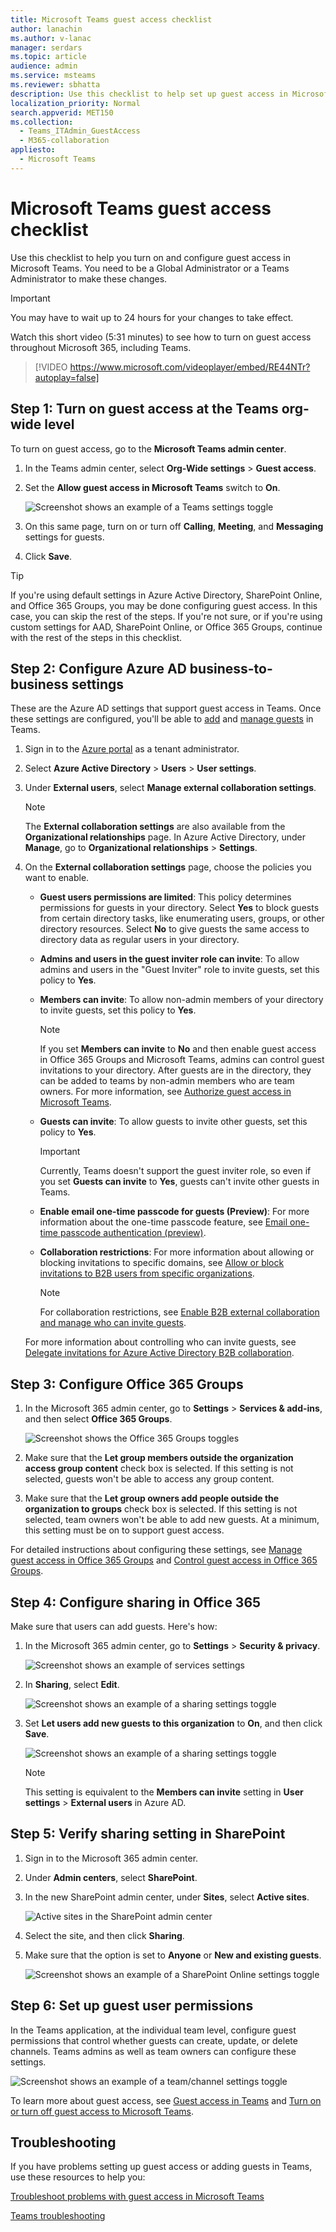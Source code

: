 ```yaml
---
title: Microsoft Teams guest access checklist
author: lanachin
ms.author: v-lanac
manager: serdars
ms.topic: article
audience: admin
ms.service: msteams
ms.reviewer: sbhatta
description: Use this checklist to help set up guest access in Microsoft Teams.
localization_priority: Normal
search.appverid: MET150
ms.collection: 
  - Teams_ITAdmin_GuestAccess
  - M365-collaboration
appliesto: 
  - Microsoft Teams
---
```



Microsoft Teams guest access checklist
==========================================

Use this checklist to help you turn on and configure guest access in Microsoft Teams. You need to be a Global Administrator or a Teams Administrator to make these changes.

> [!IMPORTANT]
> You may have to wait up to 24 hours for your changes to take effect. 

Watch this short video (5:31 minutes) to see how to turn on guest access throughout Microsoft 365, including Teams.

> [!VIDEO https://www.microsoft.com/videoplayer/embed/RE44NTr?autoplay=false]



## Step 1: Turn on guest access at the Teams org-wide level

To turn on guest access, go to the **Microsoft Teams admin center**. 

1. In the Teams admin center, select **Org-Wide settings** > **Guest access**.
2. Set the **Allow guest access in Microsoft Teams** switch to **On**.

    ![Screenshot shows an example of a Teams settings toggle](media/guest-access-checklist-set-up-guests-image1.png)

3. On this same page, turn on or turn off **Calling**, **Meeting**, and **Messaging** settings for guests.
4. Click **Save**.

> [!TIP]
> If you're using default settings in Azure Active Directory, SharePoint Online, and Office 365 Groups, you may be done configuring guest access. In this case, you can skip the rest of the steps. If you're not sure, or if you're using custom settings for AAD, SharePoint Online, or Office 365 Groups, continue with the rest of the steps in this checklist.


## Step 2: Configure Azure AD business-to-business settings

These are the Azure AD settings that support guest access in Teams. Once these settings are configured, you'll be able to [add](add-guests.md) and [manage guests](manage-guests.md) in Teams.

1. Sign in to the [Azure portal](https://portal.azure.com) as a tenant administrator.
2. Select **Azure Active Directory** > **Users** > **User settings**.
3. Under **External users**, select **Manage external collaboration settings**.
   > [!NOTE]
   > The **External collaboration settings** are also available from the **Organizational relationships** page. In Azure Active Directory, under **Manage**, go to **Organizational relationships** > **Settings**.
4. On the **External collaboration settings** page, choose the policies you want to enable.

    - **Guest users permissions are limited**: This policy determines permissions for guests in your directory. Select **Yes** to block guests from certain directory tasks, like enumerating users, groups, or other directory resources. Select **No** to give guests the same access to directory data as  regular users in your directory.
     - **Admins and users in the guest inviter role can invite**: To allow admins and users in the "Guest Inviter" role to invite guests, set this policy to **Yes**.
     - **Members can invite**: To allow non-admin members of your directory to invite guests, set this policy to **Yes**.

         > [!NOTE]
         > If you set **Members can invite** to **No** and then enable guest access in Office 365 Groups and Microsoft Teams, admins can control guest invitations to your directory. After guests are in the directory, they can be added to teams by non-admin members who are team owners. For more information, see [Authorize guest access in Microsoft Teams](Teams-dependencies.md).
     - **Guests can invite**: To allow guests to invite other guests, set this policy to **Yes**.
         > [!IMPORTANT]
         > Currently, Teams doesn't support the guest inviter role, so even if you set **Guests can invite** to **Yes**, guests can't invite other guests in Teams.
     - **Enable email one-time passcode for guests (Preview)**: For more information about the one-time passcode feature, see [Email one-time passcode authentication (preview)](https://docs.microsoft.com/azure/active-directory/b2b/one-time-passcode).
     - **Collaboration restrictions**: For more information about allowing or blocking invitations to specific domains, see [Allow or block invitations to B2B users from specific organizations](https://docs.microsoft.com/azure/active-directory/b2b/allow-deny-list).
        > [!NOTE]
        > For collaboration restrictions, see [Enable B2B external collaboration and manage who can invite guests](https://docs.microsoft.com/azure/active-directory/b2b/delegate-invitations).
      
 
    For more information about controlling who can invite guests, see [Delegate invitations for Azure Active Directory B2B collaboration](https://docs.microsoft.com/azure/active-directory/b2b/delegate-invitations).


## Step 3: Configure Office 365 Groups

1. In the Microsoft 365 admin center, go to **Settings** > **Services & add-ins**, and then select **Office 365 Groups**.

     ![Screenshot shows the Office 365 Groups toggles](media/guest-access-checklist-office365.png)
2. Make sure that the **Let group members outside the organization access group content** check box is selected. If this setting is not selected, guests won't be able to access any group content.
3. Make sure that the **Let group owners add people outside the organization to groups** check box is selected. If this setting is not selected, team owners won't be able to add new guests. At a minimum, this setting must be on to support guest access.

For detailed instructions about configuring these settings, see [Manage guest access in Office 365 Groups](https://support.office.com/article/manage-guest-access-in-office-365-groups-9de497a9-2f5c-43d6-ae18-767f2e6fe6e0?appver=MOE150) and [Control guest access in Office 365 Groups](Teams-dependencies.md#control-guest-access-in-office-365-groups).
 

## Step 4: Configure sharing in Office 365 

Make sure that users can add guests. Here's how:

1. In the Microsoft 365 admin center, go to **Settings** > **Security & privacy**.

     ![Screenshot shows an example of services settings](media/guest-access-checklist-Office365Admin_Services_addins.png)

2. In **Sharing**, select **Edit**.

     ![Screenshot shows an example of a sharing settings toggle](media/guest-access-checklist-Office365Admin_Services_addins_Sharing1.png)
 
3. Set **Let users add new guests to this organization** to **On**, and then click **Save**.

     ![Screenshot shows an example of a sharing settings toggle](media/guest-access-checklist-Office365Admin_Services_addins_Sharing2.png)
 
    > [!NOTE]
    > This setting is equivalent to the **Members can invite** setting in **User settings** > **External users** in Azure AD.  


## Step 5: Verify sharing setting in SharePoint

1. Sign in to the Microsoft 365 admin center.
2. Under **Admin centers**, select  **SharePoint**.
3. In the new SharePoint admin center,  under **Sites**, select **Active sites**.

    ![Active sites in the SharePoint admin center](media/guest-access-checklist-SPOSettings0.png)

3. Select the site, and then click **Sharing**.
4. Make sure that the option is set to **Anyone** or **New and existing guests**.
 
     ![Screenshot shows an example of a SharePoint Online settings toggle](media/guest-access-checklist-SPOSettings1.png)


## Step 6: Set up guest user permissions

In the Teams application, at the individual team level, configure guest permissions that control whether guests can create, update, or delete channels. Teams admins as well as team owners can configure these settings.

![Screenshot shows an example of a team/channel settings toggle](media/guest-access-checklist-TeamsSettings2.png)

To learn more about guest access, see [Guest access in Teams](guest-access.md) and [Turn on or turn off guest access to Microsoft Teams](set-up-guests.md).


## Troubleshooting

If you have problems setting up guest access or adding guests in Teams, use these resources to help you:

[Troubleshoot problems with guest access in Microsoft Teams](troubleshoot-guest-access.md)

[Teams troubleshooting](https://docs.microsoft.com/MicrosoftTeams/troubleshoot/)



